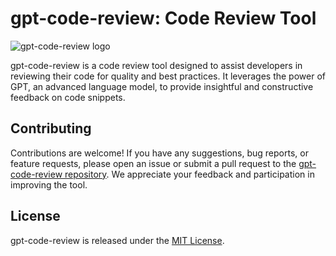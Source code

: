 # gpt-code-review: Code Review Tool

![gpt-code-review logo](https://res.cloudinary.com/dubpxleer/image/upload/v1689529212/logo-reviewer_1_cqd04i.png)

gpt-code-review is a code review tool designed to assist developers in reviewing their code for quality and best practices. It leverages the power of GPT, an advanced language model, to provide insightful and constructive feedback on code snippets.

## Contributing
Contributions are welcome! If you have any suggestions, bug reports, or feature requests, please open an issue or submit a pull request to the [gpt-code-review repository](<repository-url>). We appreciate your feedback and participation in improving the tool.

## License
gpt-code-review is released under the [MIT License](LICENSE).
